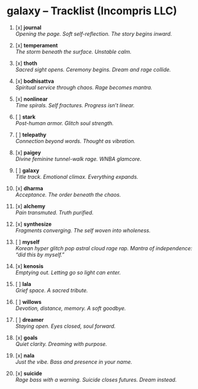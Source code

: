 # galaxy – Tracklist (Incompris LLC)

1. [x] **journal**  
   _Opening the page. Soft self-reflection. The story begins inward._

2. [x] **temperament**  
   _The storm beneath the surface. Unstable calm._

3. [x] **thoth**  
   _Sacred sight opens. Ceremony begins. Dream and rage collide._

4. [x] **bodhisattva**  
   _Spiritual service through chaos. Rage becomes mantra._

5. [x] **nonlinear**  
   _Time spirals. Self fractures. Progress isn’t linear._

6. [ ] **stark**  
   _Post-human armor. Glitch soul strength._

7. [ ] **telepathy**  
   _Connection beyond words. Thought as vibration._

8. [x] **paigey**  
   _Divine feminine tunnel-walk rage. WNBA glamcore._

9. [ ] **galaxy**  
   _Title track. Emotional climax. Everything expands._

10. [x] **dharma**  
    _Acceptance. The order beneath the chaos._

11. [x] **alchemy**  
    _Pain transmuted. Truth purified._

12. [x] **synthesize**  
    _Fragments converging. The self woven into wholeness._

13. [ ] **myself**  
    _Korean hyper glitch pop astral cloud rage rap. Mantra of independence: “did this by myself.”_

14. [x] **kenosis**  
    _Emptying out. Letting go so light can enter._

15. [ ] **lala**  
    _Grief space. A sacred tribute._

16. [ ] **willows**  
    _Devotion, distance, memory. A soft goodbye._

17. [ ] **dreamer**  
    _Staying open. Eyes closed, soul forward._

18. [x] **goals**  
    _Quiet clarity. Dreaming with purpose._

19. [x] **nala**  
    _Just the vibe. Bass and presence in your name._

20. [x] **suicide**  
    _Rage bass with a warning. Suicide closes futures. Dream instead._
